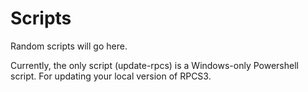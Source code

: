 Scripts
=======

Random scripts will go here.

Currently, the only script (update-rpcs) is a Windows-only Powershell script.  For updating your local version of RPCS3.
